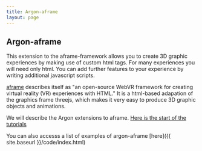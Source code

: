 ```yaml
---
title: Argon-aframe
layout: page
---
```


<h2>Argon-aframe</h2> This extension to the aframe-framework allows you to create 3D graphic experiences by making use of custom html tags. For many experiences you will need only html. You can add further features to your experience by writing additional javascript scripts.

[aframe](https://aframe.io) describes itself as "an open-source WebVR framework for creating virtual reality (VR) experiences with HTML." It is a html-based adapation of the graphics frame threejs, which makes it very easy to produce 3D graphic objects and animations. 

We will describe the Argon extensions to aframe. [Here is the start of the tutorials](aframe/index.html)

You can also accesss a list of examples of argon-aframe [here]({{ site.baseurl }}/code/index.html)
